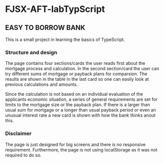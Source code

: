 # FJSX-AFT-labTypScript

## EASY TO BORROW BANK

This is a small project in learning the basics of TypeScript.

### Structure and design

The page contains four sections/cards the user reads first about the mortgage process and calculation. In the second section/card the user can try different sums of mortgage or payback plans for comparsion. The results are shown in the table in the last card so one can easily look at previous calculations and amounts.

Since the calculation is not based on an individual evaluation of the applicants economic situation, a series of general requirements are set for limits to the mortgage size or the payback plan. If there is a larger than usual sum for mortgage or a longer than usual payback period or even an unusual interest rate a new card is shown with how the bank thinks anout this.

### Disclaimer

The page is just designed for big screens and there is no responsive requirement. Furthermore, the page is not using localStorage as it was not required to do so.

